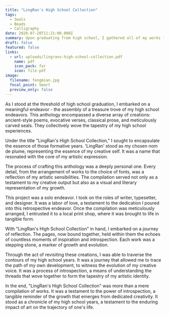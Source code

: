 ```yaml
---
title: "LingRan's High School Collection"
tags:
  - Seals
  - Beads
  - Calligraphy
date: 2020-07-20T11:21:00.000Z
summary: Upon graduating from high school, I gathered all of my works from that period. This compilation includes classical poems, lyrics, ancient prose, as well as the seals I carved. I meticulously organized these contents into a book titled "LingRan's High School Collection," with 'LingRan' being my pen name. I independently handled the writing, typesetting, and design of this book, then had it printed at a local print shop. It serves as a comprehensive reflection and summary of my high school journey. Through a vertical comparison of these works, I am able to revisit the developmental milestones of my high school years and engage in introspection. 
draft: false
featured: false
links:
  - url: uploads/lingrans-high-school-collection.pdf
    name: pdf
    icon_pack: far
    icon: file-pdf
image:
  filename: fengmian.jpg
  focal_point: Smart
  preview_only: false
---
```

As I stood at the threshold of high school graduation, I embarked on a meaningful endeavor - the assembly of a treasure trove of my high school endeavors. This anthology encompassed a diverse array of creations: ancient-style poems, evocative verses, classical prose, and meticulously carved seals. They collectively wove the tapestry of my high school experiences.

Under the title "LingRan's High School Collection," I sought to encapsulate the essence of those formative years. 'LingRan' stood as my chosen nom de plume, representing the essence of my creative self. It was a name that resonated with the core of my artistic expression.

The process of crafting this anthology was a deeply personal one. Every detail, from the arrangement of works to the choice of fonts, was a reflection of my artistic sensibilities. The compilation served not only as a testament to my creative output but also as a visual and literary representation of my growth.

This project was a solo endeavor. I took on the roles of writer, typesetter, and designer. It was a labor of love, a testament to the dedication I poured into this retrospective endeavor. Once the compilation was meticulously arranged, I entrusted it to a local print shop, where it was brought to life in tangible form.

With "LingRan's High School Collection" in hand, I embarked on a journey of reflection. The pages, now bound together, held within them the echoes of countless moments of inspiration and introspection. Each work was a stepping stone, a marker of growth and evolution.

Through the act of revisiting these creations, I was able to traverse the contours of my high school years. It was a journey that allowed me to trace the path of my own development, to witness the evolution of my creative voice. It was a process of introspection, a means of understanding the threads that wove together to form the tapestry of my artistic identity.

In the end, "LingRan's High School Collection" was more than a mere compilation of works. It was a testament to the power of introspection, a tangible reminder of the growth that emerges from dedicated creativity. It stood as a chronicle of my high school years, a testament to the enduring impact of art on the trajectory of one's life.